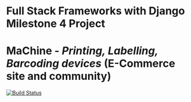 # Full Stack Frameworks with Django Milestone 4 Project 

# MaChine - *Printing, Labelling, Barcoding devices* (E-Commerce site and community)

[![Build Status](https://travis-ci.com/NeiloErnesto89/FullStack_Django_MS4_MaChine.svg?branch=master)](https://travis-ci.com/NeiloErnesto89/FullStack_Django_MS4_MaChine)